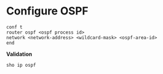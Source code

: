 <!-- Cisco NX-OS -->

# Configure OSPF
```
conf t
router ospf <ospf process id>
network <network-address> <wildcard-mask> <ospf-area-id>
end
```

**Validation**
```
sho ip ospf
```
